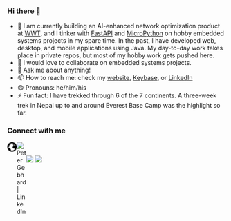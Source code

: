 ### Hi there 👋

- 🔭 I am currently building an AI-enhanced network optimization product at [WWT](https://www.wwt.com), and I tinker with [FastAPI](https://fastapi.tiangolo.com) and [MicroPython](https://micropython.org) on hobby embedded systems projects in my spare time. In the past, I have developed web, desktop, and mobile applications using Java. My day-to-day work takes place in private repos, but most of my hobby work gets pushed here.
- 👯 I would love to collaborate on embedded systems projects.
- 💬 Ask me about anything!
- 📫 How to reach me: check my [website](https://petergebhard.com), [Keybase](https://keybase.io/pgeb), or [LinkedIn](https://linkedin.com/in/pgebhard)
- 😄 Pronouns: he/him/his
- ⚡ Fun fact: I have trekked through 6 of the 7 continents. A three-week trek in Nepal up to and around Everest Base Camp was the highlight so far.

### Connect with me

[<img align="left" alt="petergebhard.com" width="22" src="https://raw.githubusercontent.com/iconic/open-iconic/master/svg/globe.svg" />][website]
[<img align="left" alt="Peter Gebhard | LinkedIn" width="22" src="https://cdn.jsdelivr.net/npm/simple-icons@v3/icons/linkedin.svg" />][linkedin]<br />

[website]: https://www.petergebhard.com
[linkedin]: https://linkedin.com/in/pgebhard

<!--
- 🔭 I’m currently working on ...
- 🌱 I’m currently learning Go, Kotlin, Ruby ...
- 👯 I’m looking to collaborate on ...
- 🤔 I’m looking for help with ...
- 💬 Ask me about ...
- 📫 How to reach me: ...
- 😄 Pronouns: ...
- ⚡ Fun fact: ...
-->

![](https://komarev.com/ghpvc/?username=pg)
![](https://hit.yhype.me/github/profile?user_id=28985)
